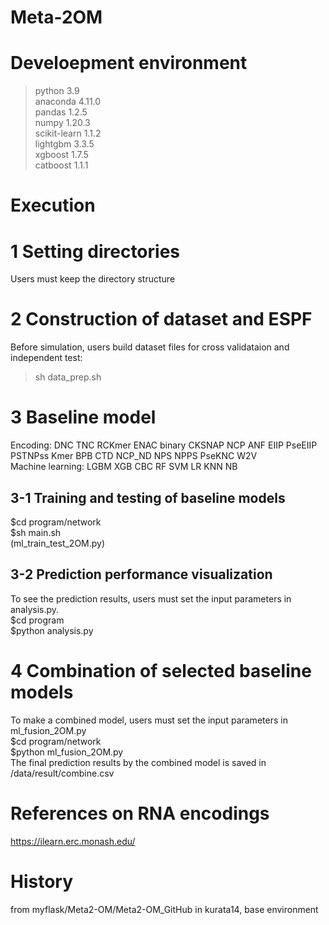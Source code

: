 # Meta-2OM

# Develoepment environment
 >python 3.9  
 >anaconda 4.11.0   
 >pandas 1.2.5  
 >numpy 1.20.3  
 >scikit-learn 1.1.2  
 >lightgbm 3.3.5  
 >xgboost  1.7.5  
 >catboost 1.1.1  

# Execution
# 1 Setting directories
Users must keep the directory structure  

# 2 Construction of dataset and ESPF
Before simulation, users build dataset files for cross validataion and independent test:  
>sh data_prep.sh
  
# 3 Baseline model
Encoding: DNC TNC RCKmer ENAC binary CKSNAP NCP ANF EIIP PseEIIP PSTNPss Kmer BPB CTD NCP_ND NPS NPPS PseKNC W2V  
Machine learning: LGBM XGB CBC RF SVM LR KNN NB  
## 3-1 Training and testing of baseline models
$cd program/network  
$sh main.sh  
(ml_train_test_2OM.py)  

## 3-2 Prediction performance visualization
To see the prediction results, users must set the input parameters in analysis.py.  
$cd program  
$python analysis.py  

# 4 Combination of selected baseline models
To make a combined model, users must set the input parameters in ml_fusion_2OM.py  
$cd program/network  
$python ml_fusion_2OM.py  
The final prediction results by the combined model is saved in /data/result/combine.csv  
# References on RNA encodings
https://ilearn.erc.monash.edu/  

# History
from myflask/Meta2-OM/Meta2-OM_GitHub in kurata14, base environment  

